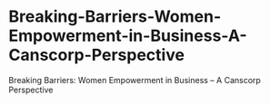 # Breaking-Barriers-Women-Empowerment-in-Business-A-Canscorp-Perspective
Breaking Barriers: Women Empowerment in Business – A Canscorp Perspective
